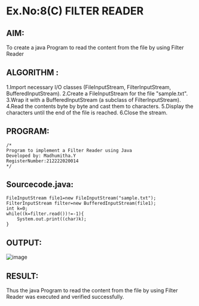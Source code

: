 # Ex.No:8(C)             FILTER READER
## AIM:
 To create a java Program to read the content from the file by using Filter Reader 


## ALGORITHM :
1.Import necessary I/O classes (FileInputStream, FilterInputStream, BufferedInputStream).
2.Create a FileInputStream for the file "sample.txt".
3.Wrap it with a BufferedInputStream (a subclass of FilterInputStream).
4.Read the contents byte by byte and cast them to characters.
5.Display the characters until the end of the file is reached.
6.Close the stream.



## PROGRAM:
 ```
/*
Program to implement a Filter Reader using Java
Developed by: Madhumitha.Y
RegisterNumber:212222020014  
*/
```

## Sourcecode.java:
```
FileInputStream file1=new FileInputStream("sample.txt");
FilterInputStream filter=new BufferedInputStream(file1);
int k=0;
while((k=filter.read())!=-1){
    System.out.print((char)k);
}
```




## OUTPUT:
![image](https://github.com/user-attachments/assets/1cc7db77-62d7-4e4c-9372-bb77d30b95d7)



## RESULT:
Thus the java Program to read the content from the file by using Filter Reader  was executed and verified successfully.










